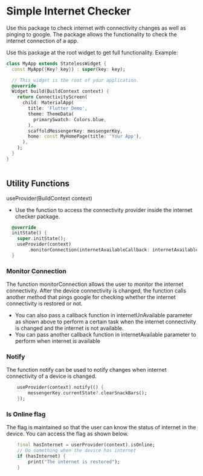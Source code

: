 # Simple Internet Checker

Use this package to check internet with connectivity changes as well as pinging to google.
The package allows the functionality to check the internet connection of a app.

Use this package at the root widget to get full functionality. Example:

```dart
class MyApp extends StatelessWidget {
  const MyApp({Key? key}) : super(key: key);

  // This widget is the root of your application.
  @override
  Widget build(BuildContext context) {
    return ConnectivityScreen(
      child: MaterialApp(
        title: 'Flutter Demo',
        theme: ThemeData(
          primarySwatch: Colors.blue,
        ),
        scaffoldMessengerKey: messengerKey,
        home: const MyHomePage(title: 'Your App'),
      ),
    );
  }
}
  
  ```

  ## Utility Functions

useProvider(BuildContext context)
- Use the function to access the connectivity provider inside the internet checker package.

```dart
  @override
  initState() {
    super.initState();
    useProvider(context)
        .monitorConnection(internetAvailableCallback: internetAvailable, internetUnAvailableCallback: internetUnAvailable);
  }

```

### Monitor Connection
The function monitorConnection allows the user to monitor the internet connectivity. After the device connectivity is changed, the function calls another method that pings google for checking whether the internet connectivity is restored or not.
- You can also pass a callback function in internetUnAvailable parameter as shown above to perform a certain task when the internet connectivity is changed and the internet is not available.
- You can pass another callback function in internetAvailable parameter to perform when internet is available

### Notify
The function notify can be used to notify changes when internet connectivity of a device is changed.

```dart
    useProvider(context).notify(() {
        messengerKey.currentState?.clearSnackBars();
    });
```

### Is Online flag
The flag is maintained so that the user can know the status of internet in the device. You can access the flag as shown below.

```dart
    final hasInternet = userProvider(context).isOnline;
    // Do something when the device has internet
    if (hasInternet) {
        print("The internet is restored");
    }
```


